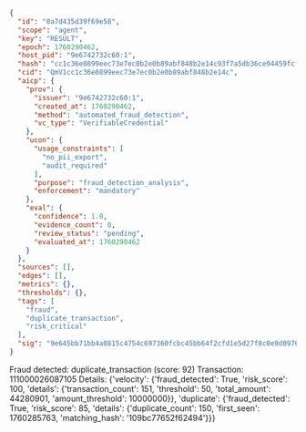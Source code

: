 ```json
{
  "id": "0a7d435d39f69e58",
  "scope": "agent",
  "key": "RESULT",
  "epoch": 1760290462,
  "host_pid": "9e6742732c60:1",
  "hash": "cc1c36e0899eec73e7ec0b2e0b89abf848b2e14c93f7a5db36ce94459fcfeb56",
  "cid": "QmV1cc1c36e0899eec73e7ec0b2e0b89abf848b2e14c",
  "aicp": {
    "prov": {
      "issuer": "9e6742732c60:1",
      "created_at": 1760290462,
      "method": "automated_fraud_detection",
      "vc_type": "VerifiableCredential"
    },
    "ucon": {
      "usage_constraints": [
        "no_pii_export",
        "audit_required"
      ],
      "purpose": "fraud_detection_analysis",
      "enforcement": "mandatory"
    },
    "eval": {
      "confidence": 1.0,
      "evidence_count": 0,
      "review_status": "pending",
      "evaluated_at": 1760290462
    }
  },
  "sources": [],
  "edges": [],
  "metrics": {},
  "thresholds": {},
  "tags": [
    "fraud",
    "duplicate_transaction",
    "risk_critical"
  ],
  "sig": "9e645bb71bb4a0815c4754c697360fcbc45bb64f2cfd1e5d27f8c0e9d09767cb"
}
```

Fraud detected: duplicate_transaction (score: 92)
Transaction: 111000026087105
Details: {'velocity': {'fraud_detected': True, 'risk_score': 100, 'details': {'transaction_count': 151, 'threshold': 50, 'total_amount': 44280901, 'amount_threshold': 10000000}}, 'duplicate': {'fraud_detected': True, 'risk_score': 85, 'details': {'duplicate_count': 150, 'first_seen': 1760285763, 'matching_hash': '109bc77652f62494'}}}